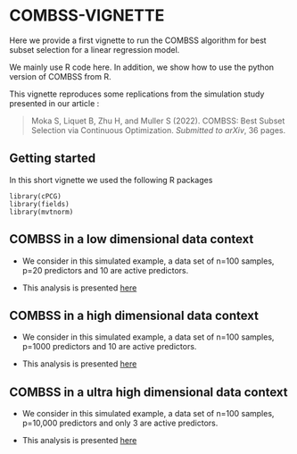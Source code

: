 # COMBSS-VIGNETTE

Here we provide a first vignette to run the COMBSS algorithm for best subset selection for a linear regression model.

We mainly use R code here. In addition, we show how to use the python version of COMBSS from R.


This vignette reproduces some replications from the simulation study presented in our article :

> Moka S, Liquet B, Zhu H, and Muller S (2022). COMBSS: Best Subset Selection via Continuous Optimization. *Submitted to arXiv*, 36 pages.


## Getting started

In this short vignette we used the following R packages

```
library(cPCG)
library(fields)
library(mvtnorm)
```


##  COMBSS in a low dimensional data context

- We consider in this simulated example, a data set of n=100 samples, p=20 predictors and 10 are active predictors.

- This analysis is presented [here](/Low_dimensional_example.md)
 

## COMBSS in a high dimensional data context

- We consider in this simulated example, a data set of n=100 samples, p=1000 predictors and 10 are active predictors.

- This analysis is presented [here](/High_dimensional_example.md)

## COMBSS in a ultra high dimensional data context

- We consider in this simulated example, a data set of n=100 samples, p=10,000 predictors and only 3 are active predictors.

- This analysis is presented [here](/Ultra_High_dimensional_example.md)
